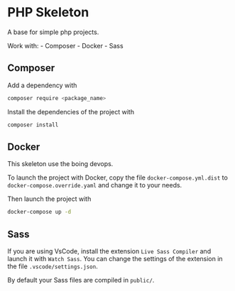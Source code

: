 # PHP Skeleton

A base for simple php projects.

Work with:
    - Composer
    - Docker
    - Sass

## Composer

Add a dependency with
```bash
composer require <package_name>
```

Install the dependencies of the project with
```bash
composer install
```

## Docker

This skeleton use the boing devops.

To launch the project with Docker, copy the file `docker-compose.yml.dist` to `docker-compose.override.yaml` and change it to your needs.

Then launch the project with
```bash
docker-compose up -d
```

## Sass

If you are using VsCode, install the extension `Live Sass Compiler` and launch it with `Watch Sass`. You can change the settings of the extension in the file `.vscode/settings.json`.

By default your Sass files are compiled in `public/`.
